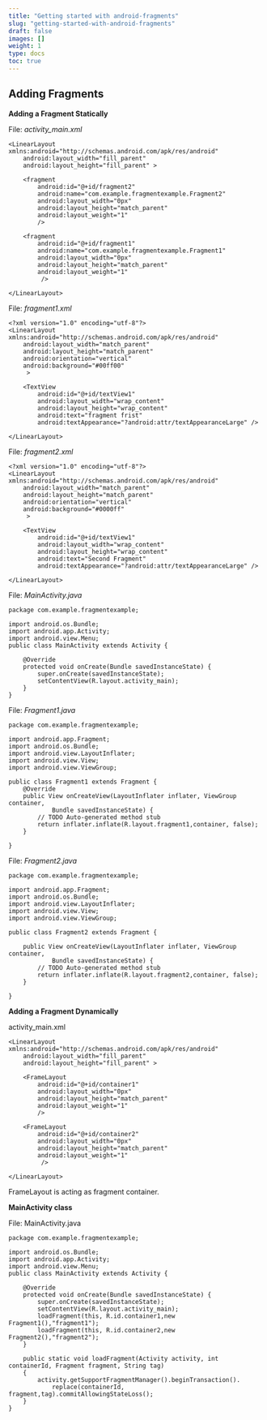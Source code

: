 ```yaml
---
title: "Getting started with android-fragments"
slug: "getting-started-with-android-fragments"
draft: false
images: []
weight: 1
type: docs
toc: true
---
```


## Adding Fragments
**Adding a Fragment Statically**

File: *activity_main.xml*

    <LinearLayout xmlns:android="http://schemas.android.com/apk/res/android"  
        android:layout_width="fill_parent"  
        android:layout_height="fill_parent" >  
      
        <fragment  
            android:id="@+id/fragment2"  
            android:name="com.example.fragmentexample.Fragment2"  
            android:layout_width="0px"  
            android:layout_height="match_parent"   
            android:layout_weight="1"  
            />  
      
        <fragment  
            android:id="@+id/fragment1"  
            android:name="com.example.fragmentexample.Fragment1"  
            android:layout_width="0px"  
            android:layout_height="match_parent"  
            android:layout_weight="1"  
             />  
      
    </LinearLayout>  

File: *fragment1.xml*

    <?xml version="1.0" encoding="utf-8"?>  
    <LinearLayout xmlns:android="http://schemas.android.com/apk/res/android"  
        android:layout_width="match_parent"  
        android:layout_height="match_parent"  
        android:orientation="vertical"  
        android:background="#00ff00"  
         >  
      
        <TextView  
            android:id="@+id/textView1"  
            android:layout_width="wrap_content"  
            android:layout_height="wrap_content"  
            android:text="fragment frist"  
            android:textAppearance="?android:attr/textAppearanceLarge" />  
      
    </LinearLayout>  

File: *fragment2.xml*

    <?xml version="1.0" encoding="utf-8"?>  
    <LinearLayout xmlns:android="http://schemas.android.com/apk/res/android"  
        android:layout_width="match_parent"  
        android:layout_height="match_parent"  
        android:orientation="vertical"  
        android:background="#0000ff"  
         >  
      
        <TextView  
            android:id="@+id/textView1"  
            android:layout_width="wrap_content"  
            android:layout_height="wrap_content"  
            android:text="Second Fragment"  
            android:textAppearance="?android:attr/textAppearanceLarge" />  
      
    </LinearLayout>

File: *MainActivity.java*

    package com.example.fragmentexample;  
      
    import android.os.Bundle;  
    import android.app.Activity;  
    import android.view.Menu;  
    public class MainActivity extends Activity {  
      
        @Override  
        protected void onCreate(Bundle savedInstanceState) {  
            super.onCreate(savedInstanceState);  
            setContentView(R.layout.activity_main);  
        }  
    }  

File: *Fragment1.java*

    package com.example.fragmentexample;  
      
    import android.app.Fragment;  
    import android.os.Bundle;  
    import android.view.LayoutInflater;  
    import android.view.View;  
    import android.view.ViewGroup;  
      
    public class Fragment1 extends Fragment {  
        @Override  
        public View onCreateView(LayoutInflater inflater, ViewGroup container,  
                Bundle savedInstanceState) {  
            // TODO Auto-generated method stub  
            return inflater.inflate(R.layout.fragment1,container, false);  
        }  
      
    }  

File: *Fragment2.java*

    package com.example.fragmentexample;  
      
    import android.app.Fragment;  
    import android.os.Bundle;  
    import android.view.LayoutInflater;  
    import android.view.View;  
    import android.view.ViewGroup;  
      
    public class Fragment2 extends Fragment {  
          
        public View onCreateView(LayoutInflater inflater, ViewGroup container,  
                Bundle savedInstanceState) {  
            // TODO Auto-generated method stub  
            return inflater.inflate(R.layout.fragment2,container, false);  
        }  
      
    }  

**Adding a Fragment Dynamically**

activity_main.xml

    <LinearLayout xmlns:android="http://schemas.android.com/apk/res/android"  
        android:layout_width="fill_parent"  
        android:layout_height="fill_parent" >  
      
        <FrameLayout  
            android:id="@+id/container1"   
            android:layout_width="0px"  
            android:layout_height="match_parent"   
            android:layout_weight="1"  
            />  
      
        <FrameLayout  
            android:id="@+id/container2"   
            android:layout_width="0px"  
            android:layout_height="match_parent"  
            android:layout_weight="1"  
             />  
      
    </LinearLayout>

FrameLayout is acting as fragment container.

**MainActivity class**

File: MainActivity.java

    package com.example.fragmentexample;  
      
    import android.os.Bundle;  
    import android.app.Activity;  
    import android.view.Menu;  
    public class MainActivity extends Activity {  
      
        @Override  
        protected void onCreate(Bundle savedInstanceState) {  
            super.onCreate(savedInstanceState);  
            setContentView(R.layout.activity_main);  
            loadFragment(this, R.id.container1,new Fragment1(),"fragment1");
            loadFragment(this, R.id.container2,new Fragment2(),"fragment2");    
        }  

        public static void loadFragment(Activity activity, int containerId, Fragment fragment, String tag)
        {
            activity.getSupportFragmentManager().beginTransaction().
                replace(containerId, fragment,tag).commitAllowingStateLoss();
        }
    }  


  [1]: http://i.stack.imgur.com/lEwAX.png



